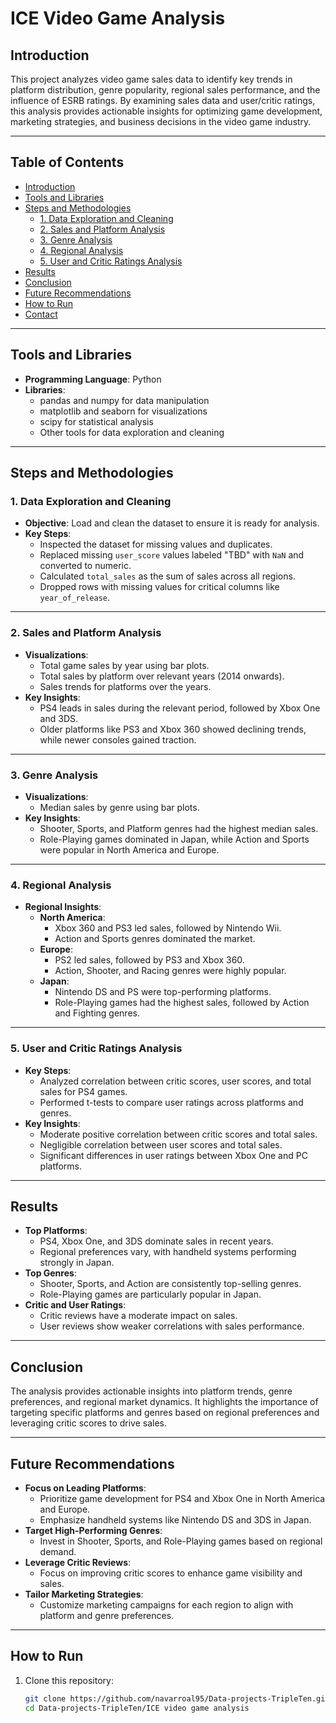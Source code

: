 # **ICE Video Game Analysis**

## **Introduction**
This project analyzes video game sales data to identify key trends in platform distribution, genre popularity, regional sales performance, and the influence of ESRB ratings. By examining sales data and user/critic ratings, this analysis provides actionable insights for optimizing game development, marketing strategies, and business decisions in the video game industry.

---

## **Table of Contents**
- [Introduction](#introduction)
- [Tools and Libraries](#tools-and-libraries)
- [Steps and Methodologies](#steps-and-methodologies)
  - [1. Data Exploration and Cleaning](#1-data-exploration-and-cleaning)
  - [2. Sales and Platform Analysis](#2-sales-and-platform-analysis)
  - [3. Genre Analysis](#3-genre-analysis)
  - [4. Regional Analysis](#4-regional-analysis)
  - [5. User and Critic Ratings Analysis](#5-user-and-critic-ratings-analysis)
- [Results](#results)
- [Conclusion](#conclusion)
- [Future Recommendations](#future-recommendations)
- [How to Run](#how-to-run)
- [Contact](#contact)

---

## **Tools and Libraries**
- **Programming Language**: Python
- **Libraries**:
  - pandas and numpy for data manipulation
  - matplotlib and seaborn for visualizations
  - scipy for statistical analysis
  - Other tools for data exploration and cleaning

---

## **Steps and Methodologies**

### **1. Data Exploration and Cleaning**
- **Objective**: Load and clean the dataset to ensure it is ready for analysis.
- **Key Steps**:
  - Inspected the dataset for missing values and duplicates.
  - Replaced missing `user_score` values labeled "TBD" with `NaN` and converted to numeric.
  - Calculated `total_sales` as the sum of sales across all regions.
  - Dropped rows with missing values for critical columns like `year_of_release`.

---

### **2. Sales and Platform Analysis**
- **Visualizations**:
  - Total game sales by year using bar plots.
  - Total sales by platform over relevant years (2014 onwards).
  - Sales trends for platforms over the years.
- **Key Insights**:
  - PS4 leads in sales during the relevant period, followed by Xbox One and 3DS.
  - Older platforms like PS3 and Xbox 360 showed declining trends, while newer consoles gained traction.

---

### **3. Genre Analysis**
- **Visualizations**:
  - Median sales by genre using bar plots.
- **Key Insights**:
  - Shooter, Sports, and Platform genres had the highest median sales.
  - Role-Playing games dominated in Japan, while Action and Sports were popular in North America and Europe.

---

### **4. Regional Analysis**
- **Regional Insights**:
  - **North America**:
    - Xbox 360 and PS3 led sales, followed by Nintendo Wii.
    - Action and Sports genres dominated the market.
  - **Europe**:
    - PS2 led sales, followed by PS3 and Xbox 360.
    - Action, Shooter, and Racing genres were highly popular.
  - **Japan**:
    - Nintendo DS and PS were top-performing platforms.
    - Role-Playing games had the highest sales, followed by Action and Fighting genres.

---

### **5. User and Critic Ratings Analysis**
- **Key Steps**:
  - Analyzed correlation between critic scores, user scores, and total sales for PS4 games.
  - Performed t-tests to compare user ratings across platforms and genres.
- **Key Insights**:
  - Moderate positive correlation between critic scores and total sales.
  - Negligible correlation between user scores and total sales.
  - Significant differences in user ratings between Xbox One and PC platforms.

---

## **Results**
- **Top Platforms**:
  - PS4, Xbox One, and 3DS dominate sales in recent years.
  - Regional preferences vary, with handheld systems performing strongly in Japan.
- **Top Genres**:
  - Shooter, Sports, and Action are consistently top-selling genres.
  - Role-Playing games are particularly popular in Japan.
- **Critic and User Ratings**:
  - Critic reviews have a moderate impact on sales.
  - User reviews show weaker correlations with sales performance.

---

## **Conclusion**
The analysis provides actionable insights into platform trends, genre preferences, and regional market dynamics. It highlights the importance of targeting specific platforms and genres based on regional preferences and leveraging critic scores to drive sales.

---

## **Future Recommendations**
- **Focus on Leading Platforms**:
  - Prioritize game development for PS4 and Xbox One in North America and Europe.
  - Emphasize handheld systems like Nintendo DS and 3DS in Japan.
- **Target High-Performing Genres**:
  - Invest in Shooter, Sports, and Role-Playing games based on regional demand.
- **Leverage Critic Reviews**:
  - Focus on improving critic scores to enhance game visibility and sales.
- **Tailor Marketing Strategies**:
  - Customize marketing campaigns for each region to align with platform and genre preferences.

---

## **How to Run**
1. Clone this repository:
   ```bash
   git clone https://github.com/navarroal95/Data-projects-TripleTen.git
   cd Data-projects-TripleTen/ICE video game analysis

